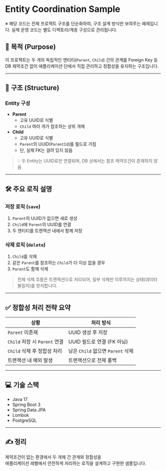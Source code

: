 # Entity Coordination Sample
※ 해당 코드는 전체 프로젝트 구조를 단순화하여, 구조 설계 방식만 보여주는 예제입니다.
실제 운영 코드는 별도 디렉토리/계층 구성으로 관리됩니다.

## 🧠 목적 (Purpose)

이 프로젝트는 두 개의 독립적인 엔티티(`Parent`, `Child`) 간의 관계를 Foreign Key 등 DB 제약조건 없이 애플리케이션 단에서 직접 관리하고 정합성을 유지하는 구조입니다.

---

## 📐 구조 (Structure)

### Entity 구성

- **Parent**
    - 고유 UUID로 식별
    - `Child` 여러 개가 참조하는 상위 개체
- **Child**
    - 고유 UUID로 식별
    - `Parent`의 UUID(`ParentId`)를 필드로 가짐
    - 단, 실제 FK는 걸려 있지 않음

> 💡 두 Entity는 UUID로만 연결되며, DB 상에서는 참조 제약조건이 존재하지 않음

---

## 🛠 주요 로직 설명

### 저장 로직 (`save`)

1. `Parent`의 UUID가 없으면 새로 생성
2. `Child`에 `Parent`의 UUID를 연결
3. 두 엔티티를 트랜잭션 내에서 함께 저장

### 삭제 로직 (`delete`)

1. `Child`를 삭제
2. 같은 `Parent`를 참조하는 `Child`가 더 이상 없을 경우
3. `Parent`도 함께 삭제

> 전체 삭제 흐름은 트랜잭션으로 처리되어, 일부 삭제만 이루어지는 상태(데이터 불일치)를 방지합니다.

---

## ✅ 정합성 처리 전략 요약

| 상황                              | 처리 방식 |
|---------------------------------|-----------|
| `Parent` 미존재                   | UUID 생성 후 저장 |
| `Child` 저장 시 `Parent` 연결     | UUID 필드로 연결 (FK 아님) |
| `Child` 삭제 후 정합성 처리           | 남은 `Child` 없으면 `Parent` 삭제 |
| 트랜잭션 내 예외 발생                             | 트랜잭션으로 전체 롤백 |

---

## 💻 기술 스택

- Java 17
- Spring Boot 3
- Spring Data JPA
- Lombok
- PostgreSQL

---

## ✍️ 정리

제약조건이 없는 환경에서 두 개체 간 관계와 정합성을  
애플리케이션 레벨에서 안전하게 처리하는 로직을 설계하고 구현한 샘플입니다.

